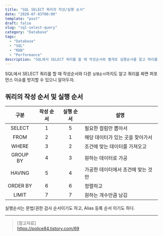 ```yaml
---
title: "SQL SELECT 쿼리의 작성/실행 순서"
date: "2020-07-03T00:00"
template: "post"
draft: false
slug: "sql-select-query"
category: "Database"
tags:
  - "Database"
  - "SQL"
  - "RDB"
  - "Performance"
description: "SQL에서 SELECT 쿼리를 할 때 작성순서와 별개로 실행순서를 알고 쿼리를 짜면 퍼포먼스 이슈를 방지할 수 있다."
---
```


SQL에서 SELECT 쿼리를 할 때 작성순서와 다른 `실행순서`까지도 알고 쿼리를 짜면 퍼포먼스 이슈를 방지할 수 있으니 알아두자.

## 쿼리의 작성 순서 및 실행 순서
구분 | 작성 순서 | 실행 순서 | 설명
:--: | :--: | :--: | --
SELECT | 1 | 5 | 필요한 컬럼만 뽑아서
FROM | 2 | 1 | 해당 데이터가 있는 곳을 찾아가서
WHERE | 3 | 2 | 조건에 맞는 데이터를 가져오고
GROUP BY | 4 | 3 | 원하는 데이터로 가공
HAVING | 5 | 4 | 가공한 데이터에서 조건에 맞는 것만
ORDER BY | 6 | 6 | 정렬하고
LIMIT | 7 | 7 | 원하는 개수만큼 남김


실행순서는 문법/권한 검사 순서이기도 하고, Alias 등록 순서 이기도 하다.

---

> [참고자료]  
> https://police84.tistory.com/69
